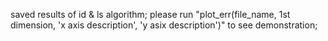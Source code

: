 saved results of id & ls algorithm;
please run "plot_err(file_name, 1st dimension, 'x axis description', 'y asix description')" to see demonstration; 
